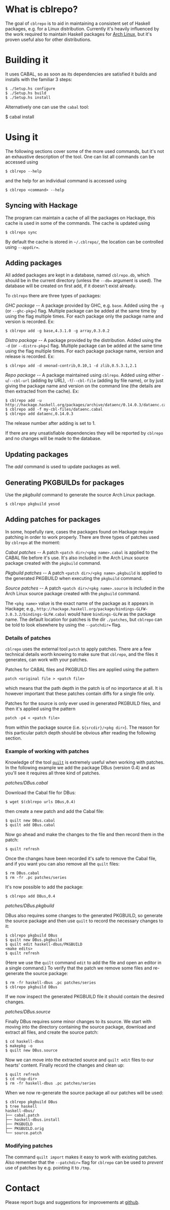 # What is cblrepo?

The goal of `cblrepo` is to aid in maintaining a consistent set of Haskell packages, e.g. for a Linux distribution.  Currently it's heavily influenced by the work required to maintain Haskell packages for [Arch Linux](http://www.archlinux.org/), but it's proven useful also for other distributions.

# Building it

It uses CABAL, so as soon as its dependencies are satisfied it builds and installs with the familiar 3 steps:

    $ ./Setup.hs configure
    $ ./Setup.hs build
    $ ./Setup.hs install

Alternatively one can use the `cabal` tool:

   $ cabal install

# Using it

The following sections cover some of the more used commands, but it's not an exhaustive description of the tool.  One can list all commands can be accessed using

    $ cblrepo --help

and the help for an individual command is accessed using

    $ cblrepo <command> --help

## Syncing with Hackage

The program can maintain a cache of all the packages on Hackage, this cache is used in some of the commands.  The cache is updated using

    $ cblrepo sync

By default the cache is stored in `~/.cblrepo/`, the location can be controlled using `--appdir=`.

## Adding packages

All added packages are kept in a database, named `cblrepo.db`, which should be in the current directory (unless the `--db=` argument is used).  The database will be created on first add, if it doesn't exist already.

To `cblrepo` there are three types of packages:

*GHC package* -- A package provided by GHC, e.g. `base`.  Added using the `-g` (or `--ghc-pkg=`) flag.  Multiple package can be added at the same time by using the flag multiple times.  For each package only the package name and version is recorded.  Ex:

    $ cblrepo add -g base,4.3.1.0 -g array,0.3.0.2

*Distro package* -- A package provided by the distribution.  Added using the `-d` (or `--distro-pkg=`) flag.  Multiple package can be added at the same time using the flag multiple times.  For each package package name, version and release is recorded.  Ex:

    $ cblrepo add -d xmonad-contrib,0.10,1 -d zlib,0.5.3.1,2.1

*Repo package* -- A package maintained using `cblrepo`.  Added using either `-u`/`--cbl-url` (adding by URL), `-f`/`--cbl-file` (adding by file name), or by just giving the package name and version on the command line (the details are then extracted from the cache).  Ex:

    $ cblrepo add -u http://hackage.haskell.org/packages/archive/dataenc/0.14.0.3/dataenc.cabal
    $ cblrepo add -f my-cbl-files/dataenc.cabal
    $ cblrepo add dataenc,0.14.0.3

The release number after adding is set to 1.

If there are any unsatisfiable dependencies they will be reported by `cblrepo` and no changes will be made to the database.

## Updating packages

The *add* command is used to update packages as well.

## Generating PKGBUILDs for packages

Use the *pkgbuild* command to generate the source Arch Linux package.

    $ cblrepo pkgbuild yesod

## Adding patches for packages

In some, hopefully rare, cases the packages found on Hackage require patching in order to work properly.  There are three types of patches used by `cblrepo` at the moment:

*Cabal patches* -- A patch `<patch dir>/<pkg name>.cabal` is applied to the CABAL file before it's use.  It's also included in the Arch Linux source package created with the `pkgbuild` command.

*Pkgbuild patches* -- A patch `<patch dir>/<pkg name>.pkgbuild` is applied to the generated PKGBUILD when executing the `pkgbuild` command.

*Source patches* -- A patch `<patch dir>/<pkg name>.source` is included in the Arch Linux source package created with the `pkgbuild` command.

The `<pkg name>` value is the exact name of the package as it appears in Hackage; e.g., `http://hackage.haskell.org/package/bindings-GLFW-3.0.3.2/bindings-GLFW.cabal` would have `bindings-GLFW` as the package name.
The default location for patches is the dir `./patches`, but `cblrepo` can be told to look elsewhere by using the `--patchdir=` flag.

### Details of patches

`cblrepo` uses the external tool `patch` to apply patches.  There are a few technical details worth knowing to make sure that `cblrepo`, and the files it generates, can work with your patches.

Patches for CABAL files and PKGBUILD files are applied using the pattern

    patch <original file > <patch file>

which means that the path depth in the patch is of no importance at all.  It is however important that these patches contain diffs for a single file only.

Patches for the source is only ever used in generated PKGBUILD files, and then it's applied using the pattern

    patch -p4 < <patch file>

from within the package source (i.e. `${srcdir}/<pkg dir>`).  The reason for this particular patch depth should be obvious after reading the following section.

### Example of working with patches

Knowledge of the tool [`quilt`](http://savannah.nongnu.org/projects/quilt) is extremely useful when working with patches.  In the following example we add the package DBus (version 0.4) and as you'll see it requires all three kind of patches.

*patches/DBus.cabal*

Download the Cabal file for DBus:

    $ wget $(cblrepo urls DBus,0.4)

then create a new patch and add the Cabal file:

    $ quilt new DBus.cabal
    $ quilt add DBus.cabal

Now go ahead and make the changes to the file and then record them in the patch:

    $ quilt refresh

Once the changes have been recorded it's safe to remove the Cabal file, and if you want you can also remove all the `quilt` files:

    $ rm DBus.cabal
    $ rm -fr .pc patches/series

It's now possible to add the package:

    $ cblrepo add DBus,0.4

*patches/DBus.pkgbuild*

DBus also requires some changes to the generated PKGBUILD, so generate the source package and then use `quilt` to record the necessary changes to it:

    $ cblrepo pkgbuild DBus
    $ quilt new DBus.pkgbuild
    $ quilt edit haskell-dbus/PKGBUILD
    <make edits>
    $ quilt refresh

(Here we use the `quilt` command `edit` to add the file and open an editor in a single command.)  To verify that the patch we remove some files and re-generate the source package:

    $ rm -fr haskell-dbus .pc patches/series
    $ cblrepo pkgbuild DBus

If we now inspect the generated PKGBUILD file it should contain the desired changes.

*patches/DBus.source*

Finally DBus requires some minor changes to its source.  We start with moving into the directory containing the source package, download and extract all files, and create the source patch:

    $ cd haskell-dbus
    $ makepkg -o
    $ quilt new DBus.source

Now we can move into the extracted source and `quilt edit` files to our hearts' content.  Finally record the changes and clean up:

    $ quilt refresh
    $ cd <top-dir>
    $ rm -fr haskell-dbus .pc patches/series

When we now re-generate the source package all our patches will be used:

    $ cblrepo pkgbuild DBus
    $ tree haskell
    haskell-dbus/
    ├── cabal.patch
    ├── haskell-dbus.install
    ├── PKGBUILD
    ├── PKGBUILD.orig
    └── source.patch

### Modifying patches

The command `quilt import` makes it easy to work with existing patches.  Also remember that the `--patchdir=` flag for `cblrepo` can be used to *prevent* use of patches by e.g. pointing it to `/tmp`.

# Contact

Please report bugs and suggestions for improvements at [github](https://github.com/magthe/cblrepo).
